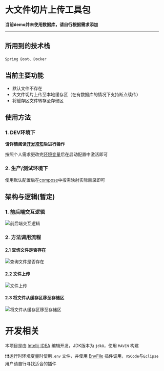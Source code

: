 
# 大文件切片上传工具包

**当前demo并未使用数据库，请自行根据需求添加**

---

## 所用到的技术栈
`Spring Boot`、`Docker`

## 当前主要功能
- 默认文件不存在
- 大文件切片上传至本地缓存区（在有数据库的情况下支持断点续传）
- 将缓存区文件转存至存储区

## 使用方法
### 1. DEV环境下
**请详情阅读[开发须知](./README.md#开发相关)后进行操作**

按照个人需求更改完[环境变量](./envs/demo.env)后在启动配置中激活即可

### 2. 生产/测试环境下
使用默认配置后在[compose](./docker-compose.yml)中按需映射实际目录即可

## 架构与逻辑(暂定)
### 1. 前后端交互逻辑
![前后端交互逻辑](./imgs/前后端交互逻辑.jpg)

### 2. 方法调用流程
#### 2.1 查询文件是否存在
![查询文件是否存在](./imgs/查询文件是否存在.jpg)
#### 2.2 文件上传
![文件上传](./imgs/文件上传.jpg)
#### 2.3 将文件从缓存区移至存储区
![将文件从缓存区移至存储区](./imgs/将文件从缓存区移至存储区.jpg)

# 开发相关
本项目是由 [Intellij IDEA](https://www.jetbrains.com/idea/) 编辑开发，JDK版本为 `jdk8`，使用 `MAVEN` 构建

❗️❗️❗️运行时环境变量时使用`.env` 文件，并使用 [EnvFile](https://plugins.jetbrains.com/plugin/7861-envfile) 插件调用，`VSCode`与`Eclipse`用户请自行寻找适合的插件